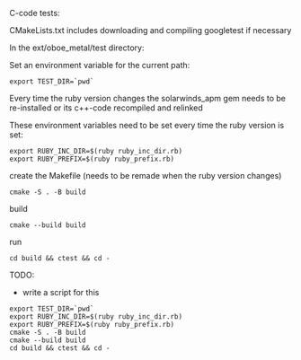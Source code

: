 C-code tests:

CMakeLists.txt includes downloading and compiling googletest if necessary

In the ext/oboe_metal/test directory:

Set an environment variable for the current path:
```
export TEST_DIR=`pwd`
```

Every time the ruby version changes the solarwinds_apm gem needs to be 
re-installed or its c++-code recompiled and relinked

These environment variables need to be set every time the ruby version is set:
```
export RUBY_INC_DIR=$(ruby ruby_inc_dir.rb)
export RUBY_PREFIX=$(ruby ruby_prefix.rb)
```

create the Makefile (needs to be remade when the ruby version changes)
```
cmake -S . -B build
```
build
```
cmake --build build
```
run 
```
cd build && ctest && cd -
```

TODO:

- write a script for this

```
export TEST_DIR=`pwd`
export RUBY_INC_DIR=$(ruby ruby_inc_dir.rb)
export RUBY_PREFIX=$(ruby ruby_prefix.rb)
cmake -S . -B build
cmake --build build
cd build && ctest && cd -
```